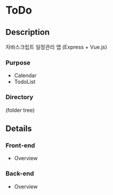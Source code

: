 # ToDo

## Description
자바스크립트 일정관리 앱 (Express + Vue.js)

### Purpose
* Calendar
* TodoList

### Directory
(folder tree)

## Details

### Front-end
* Overview

### Back-end
* Overview
